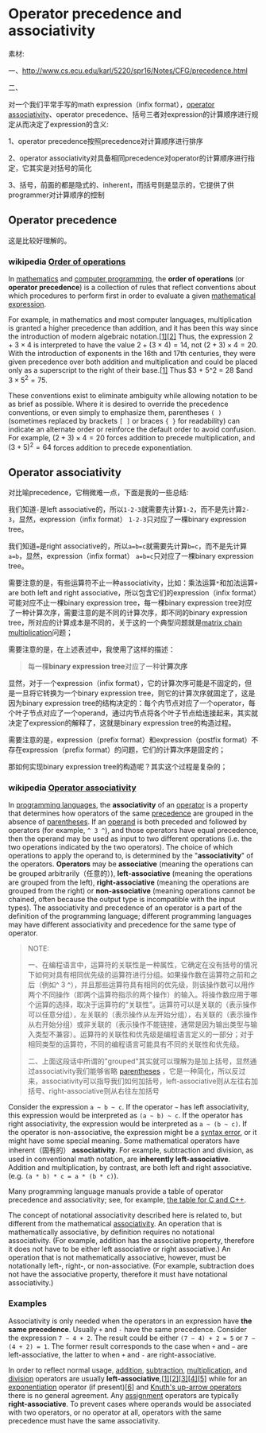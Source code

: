 # Operator precedence and associativity

素材:

一、http://www.cs.ecu.edu/karl/5220/spr16/Notes/CFG/precedence.html

二、

对一个我们平常手写的math expression（infix format），[operator associativity](https://en.wikipedia.org/wiki/Operator_associativity)、operator precedence、括号三者对expression的计算顺序进行规定从而决定了expression的含义:

1、operator precedence按照precedence对计算顺序进行排序

2、operator associativity对具备相同precedence对operator的计算顺序进行指定，它其实是对括号的简化

3、括号，前面的都是隐式的、inherent，而括号则是显示的，它提供了供programmer对计算顺序的控制



## Operator precedence

这是比较好理解的。

### wikipedia [Order of operations](https://en.wikipedia.org/wiki/Order_of_operations)

In [mathematics](https://en.wikipedia.org/wiki/Mathematics) and [computer programming](https://en.wikipedia.org/wiki/Computer_programming), the **order of operations** (or **operator precedence**) is a collection of rules that reflect conventions about which procedures to perform first in order to evaluate a given [mathematical expression](https://en.wikipedia.org/wiki/Expression_(mathematics)).

For example, in mathematics and most computer languages, multiplication is granted a higher precedence than addition, and it has been this way since the introduction of modern algebraic notation.[[1\]](https://en.wikipedia.org/wiki/Order_of_operations#cite_note-Bronstein_1987-1)[[2\]](https://en.wikipedia.org/wiki/Order_of_operations#cite_note-2) Thus, the expression $2 + 3 × 4$ is interpreted to have the value $2 + (3 × 4) = 14$, not $(2 + 3) × 4 = 20.$ With the introduction of exponents in the 16th and 17th centuries, they were given precedence over both addition and multiplication and could be placed only as a superscript to the right of their base.[[1\]](https://en.wikipedia.org/wiki/Order_of_operations#cite_note-Bronstein_1987-1) Thus $3 + 5^2 = 28 $and $3 × 5^2 = 75$.

These conventions exist to eliminate ambiguity while allowing notation to be as brief as possible. Where it is desired to override the precedence conventions, or even simply to emphasize them, parentheses `( )` (sometimes replaced by brackets `[ ]` or braces `{ }` for readability) can indicate an alternate order or reinforce the default order to avoid confusion. For example, $(2 + 3) × 4 = 20$ forces addition to precede multiplication, and $(3 + 5)^2 = 64$ forces addition to precede exponentiation.





## Operator associativity

对比喻precedence，它稍微难一点，下面是我的一些总结:

我们知道`-`是left associative的，所以`1-2-3`就需要先计算`1-2`，而不是先计算`2-3`，显然，expression（infix format） `1-2-3`只对应了一棵binary expression tree。

我们知道`=`是right associative的，所以`a=b=c`就需要先计算`b=c`，而不是先计算`a=b`，显然，expression（infix format） `a=b=c`只对应了一棵binary expression tree。

需要注意的是，有些运算符不止一种associativity，比如：乘法运算`*`和加法运算`+` are both left and right associative，所以包含它们的expression（infix format）可能对应不止一棵binary expression tree，每一棵binary expression tree对应了一种计算次序，需要注意的是不同的计算次序，即不同的binary expression tree，所对应的计算成本是不同的，关于这的一个典型问题就是[matrix chain multiplication](https://en.wikipedia.org/wiki/Matrix_chain_multiplication)问题；

需要注意的是，在上述表述中，我使用了这样的描述：

> 每一棵**binary expression tree**对应了一种**计算次序**

显然，对于一个expression（infix format），它的计算次序可能是不固定的，但是一旦将它转换为一个binary expression tree，则它的计算次序就固定了，这是因为binary expression tree的结构决定的：每个内节点对应了一个operator，每个叶子节点对应了一个operand，通过内节点将各个叶子节点给连接起来，其实就决定了expression的解释了，这就是binary expression tree的构造过程。

需要注意的是，expression（prefix format）和expression（postfix format）不存在expression（prefix format）的问题，它们的计算次序是固定的；

那如何实现binary expression tree的构造呢？其实这个过程是复杂的；



### wikipedia [Operator associativity](https://en.wikipedia.org/wiki/Operator_associativity)

In [programming languages](https://en.wikipedia.org/wiki/Programming_languages), the **associativity** of an [operator](https://en.wikipedia.org/wiki/Operator_(programming)) is a property that determines how operators of the same [precedence](https://en.wikipedia.org/wiki/Order_of_operations) are grouped in the absence of [parentheses](https://en.wikipedia.org/wiki/Bracket_(mathematics)). If an [operand](https://en.wikipedia.org/wiki/Operand) is both preceded and followed by operators (for example, `^ 3 ^`), and those operators have equal precedence, then the operand may be used as input to two different operations (i.e. the two operations indicated by the two operators). The choice of which operations to apply the operand to, is determined by the "**associativity**" of the operators. **Operators** may be **associative** (meaning the operations can be grouped arbitrarily（任意的）), **left-associative** (meaning the operations are grouped from the left), **right-associative** (meaning the operations are grouped from the right) or **non-associative** (meaning operations cannot be chained, often because the output type is incompatible with the input types). The associativity and precedence of an operator is a part of the definition of the programming language; different programming languages may have different associativity and precedence for the same type of operator.

> NOTE: 
>
> 一、在编程语言中，运算符的关联性是一种属性，它确定在没有括号的情况下如何对具有相同优先级的运算符进行分组。如果操作数在运算符之前和之后（例如^ 3 ^），并且那些运算符具有相同的优先级，则该操作数可以用作两个不同操作（即两个运算符指示的两个操作）的输入。将操作数应用于哪个运算的选择，取决于运算符的“关联性”。运算符可以是关联的（表示操作可以任意分组），左关联的（表示操作从左开始分组），右关联的（表示操作从右开始分组）或非关联的（表示操作不能链接，通常是因为输出类型与输入类型不兼容）。运算符的关联性和优先级是编程语言定义的一部分；对于相同类型的运算符，不同的编程语言可能具有不同的关联性和优先级。
>
> 二、上面这段话中所谓的"grouped"其实就可以理解为是加上括号，显然通过associativity我们能够省略 [parentheses](https://en.wikipedia.org/wiki/Bracket_(mathematics)) ，它是一种简化，所以反过来，associativity可以指导我们如何加括号，left-associative则从左往右加括号、right-associative则从右往左加括号

Consider the expression `a ~ b ~ c`. If the operator `~` has left associativity, this expression would be interpreted as `(a ~ b) ~ c`. If the operator has right associativity, the expression would be interpreted as `a ~ (b ~ c)`. If the operator is non-associative, the expression might be a [syntax error](https://en.wikipedia.org/wiki/Syntax_error), or it might have some special meaning. Some mathematical operators have inherent（固有的） **associativity**. For example, subtraction and division, as used in conventional math notation, are **inherently left-associative**. Addition and multiplication, by contrast, are both left and right associative. (e.g. `(a * b) * c = a * (b * c)`).

Many programming language manuals provide a table of operator precedence and associativity; see, for example, [the table for C and C++](https://en.wikipedia.org/wiki/Operators_in_C_and_C%2B%2B#Operator_precedence).

The concept of notational associativity described here is related to, but different from the mathematical [associativity](https://en.wikipedia.org/wiki/Associativity). An operation that is mathematically associative, by definition requires no notational associativity. (For example, addition has the associative property, therefore it does not have to be either left associative or right associative.) An operation that is not mathematically associative, however, must be notationally left-, right-, or non-associative. (For example, subtraction does not have the associative property, therefore it must have notational associativity.)

### Examples

Associativity is only needed when the operators in an expression have **the same precedence**. Usually `+` and `-` have the same precedence. Consider the expression `7 − 4 + 2`. The result could be either `(7 − 4) + 2 = 5` or `7 − (4 + 2) = 1`. The former result corresponds to the case when `+` and `−` are left-associative, the latter to when `+` and `-` are right-associative.

In order to reflect normal usage, [addition](https://en.wikipedia.org/wiki/Addition), [subtraction](https://en.wikipedia.org/wiki/Subtraction), [multiplication](https://en.wikipedia.org/wiki/Multiplication), and [division](https://en.wikipedia.org/wiki/Division_(mathematics)) operators are usually **left-associative**,[[1\]](https://en.wikipedia.org/wiki/Operator_associativity#cite_note-Bronstein_1987-1)[[2\]](https://en.wikipedia.org/wiki/Operator_associativity#cite_note-2)[[3\]](https://en.wikipedia.org/wiki/Operator_associativity#cite_note-3)[[4\]](https://en.wikipedia.org/wiki/Operator_associativity#cite_note-4)[[5\]](https://en.wikipedia.org/wiki/Operator_associativity#cite_note-5) while for an [exponentiation](https://en.wikipedia.org/wiki/Exponentiation) operator (if present)[[6\]](https://en.wikipedia.org/wiki/Operator_associativity#cite_note-Codeplea_2016-6) and [Knuth's up-arrow operators](https://en.wikipedia.org/wiki/Knuth's_up-arrow_notation) there is no general agreement. Any [assignment](https://en.wikipedia.org/wiki/Assignment_(computer_science)) operators are typically **right-associative**. To prevent cases where operands would be associated with two operators, or no operator at all, operators with the same precedence must have the same associativity.



